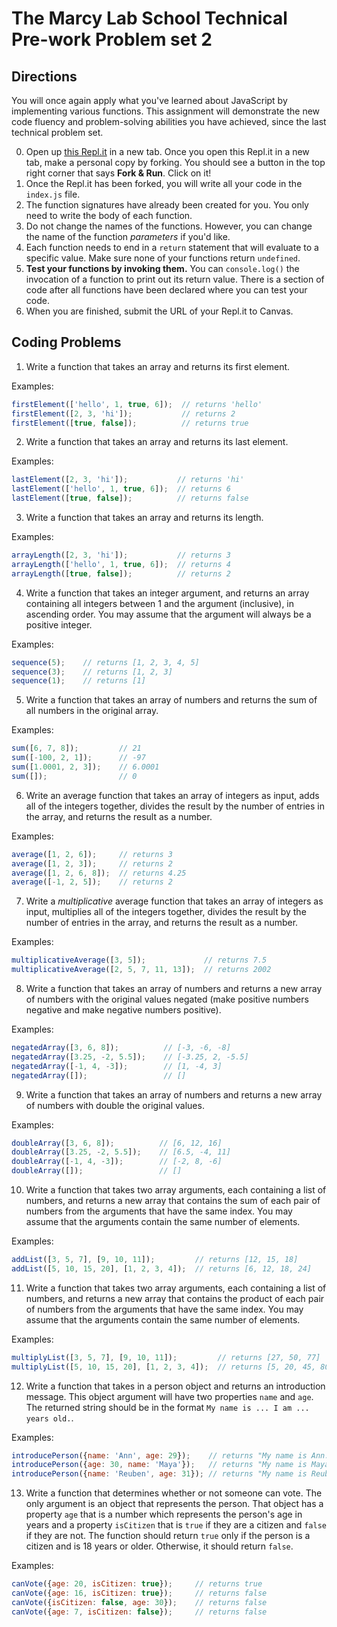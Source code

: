 # The Marcy Lab School Technical Pre-work Problem set 2

## Directions

You will once again apply what you've learned about JavaScript by implementing various functions. This assignment will demonstrate the new code fluency and problem-solving abilities you have achieved, since the last technical problem set.

0. Open up [this Repl.it](https://replit.com/@Gonzalomarcylab/MarcyLabPreWork2?v=1) in a new tab. Once you open this Repl.it in a new tab, make a personal copy by forking. You should see a button in the top right corner that says **Fork & Run**. Click on it!
1. Once the Repl.it has been forked, you will write all your code in the `index.js` file.
2. The function signatures have already been created for you. You only need to write the body of each function.
3. Do not change the names of the functions. However, you can change the name of the function _parameters_ if you'd like. 
4. Each function needs to end in a `return` statement that will evaluate to a specific value. Make sure none of your functions return `undefined`.
5. **Test your functions by invoking them.** You can `console.log()` the invocation of a function to print out its return value. There is a section of code after all functions have been declared where you can test your code.
6. When you are finished, submit the URL of your Repl.it to Canvas.

## Coding Problems

1. Write a function that takes an array and returns its first element.

Examples:

```js
firstElement(['hello', 1, true, 6]);  // returns 'hello'
firstElement([2, 3, 'hi']);           // returns 2
firstElement([true, false]);          // returns true
```

2. Write a function that takes an array and returns its last element.

Examples:

```js
lastElement([2, 3, 'hi']);           // returns 'hi'
lastElement(['hello', 1, true, 6]);  // returns 6
lastElement([true, false]);          // returns false
```

3. Write a function that takes an array and returns its length.

Examples:

```js
arrayLength([2, 3, 'hi']);           // returns 3
arrayLength(['hello', 1, true, 6]);  // returns 4
arrayLength([true, false]);          // returns 2
```

4. Write a function that takes an integer argument, and returns an array containing all integers between 1 and the argument (inclusive), in ascending order. You may assume that the argument will always be a positive integer.

Examples:

```js
sequence(5);    // returns [1, 2, 3, 4, 5]
sequence(3);    // returns [1, 2, 3]
sequence(1);    // returns [1]
```

5. Write a function that takes an array of numbers and returns the sum of all numbers in the original array.

Examples:

```js
sum([6, 7, 8]);         // 21
sum([-100, 2, 1]);      // -97
sum([1.0001, 2, 3]);    // 6.0001
sum([]);                // 0
```

6. Write an average function that takes an array of integers as input, adds all of the integers together, divides the result by the number of entries in the array, and returns the result as a number.

Examples:

```js
average([1, 2, 6]);     // returns 3 
average([1, 2, 3]);     // returns 2
average([1, 2, 6, 8]);  // returns 4.25
average([-1, 2, 5]);    // returns 2
```

7. Write a _multiplicative_ average function that takes an array of integers as input, multiplies all of the integers together, divides the result by the number of entries in the array, and returns the result as a number.

Examples:

```js
multiplicativeAverage([3, 5]);             // returns 7.5
multiplicativeAverage([2, 5, 7, 11, 13]);  // returns 2002
```

8. Write a function that takes an array of numbers and returns a new array of numbers with the original values negated (make positive numbers negative and make negative numbers positive).

Examples:

```js
negatedArray([3, 6, 8]);          // [-3, -6, -8]
negatedArray([3.25, -2, 5.5]);    // [-3.25, 2, -5.5]
negatedArray([-1, 4, -3]);        // [1, -4, 3]
negatedArray([]);                 // []
```

9. Write a function that takes an array of numbers and returns a new array of numbers with double the original values.

Examples:

```js
doubleArray([3, 6, 8]);          // [6, 12, 16]
doubleArray([3.25, -2, 5.5]);    // [6.5, -4, 11]
doubleArray([-1, 4, -3]);        // [-2, 8, -6]
doubleArray([]);                 // []
```

10. Write a function that takes two array arguments, each containing a list of numbers, and returns a new array that contains the sum of each pair of numbers from the arguments that have the same index. You may assume that the arguments contain the same number of elements.

Examples:

```js
addList([3, 5, 7], [9, 10, 11]);         // returns [12, 15, 18]
addList([5, 10, 15, 20], [1, 2, 3, 4]);  // returns [6, 12, 18, 24]
```

11. Write a function that takes two array arguments, each containing a list of numbers, and returns a new array that contains the product of each pair of numbers from the arguments that have the same index. You may assume that the arguments contain the same number of elements.

Examples:

```js
multiplyList([3, 5, 7], [9, 10, 11]);         // returns [27, 50, 77]
multiplyList([5, 10, 15, 20], [1, 2, 3, 4]);  // returns [5, 20, 45, 80]
```

12. Write a function that takes in a person object and returns an introduction message. This object argument will have two properties `name` and `age`. The returned string should be in the format `My name is ... I am ... years old.`.

Examples:

```js
introducePerson({name: 'Ann', age: 29});    // returns "My name is Ann. I am 29 years old."
introducePerson({age: 30, name: 'Maya'});   // returns "My name is Maya. I am 30 years old."
introducePerson({name: 'Reuben', age: 31}); // returns "My name is Reuben. I am 31 years old."
```

13. Write a function that determines whether or not someone can vote. The only argument is an object that represents the person. That object has a property `age` that is a number which represents the person's age in years and a property `isCitizen` that is `true` if they are a citizen and `false` if they are not. The function should return `true` only if the person is a citizen and is 18 years or older. Otherwise, it should return `false`.

Examples:

```js
canVote({age: 20, isCitizen: true});     // returns true
canVote({age: 16, isCitizen: true});     // returns false
canVote({isCitizen: false, age: 30});    // returns false
canVote({age: 7, isCitizen: false});     // returns false
```
